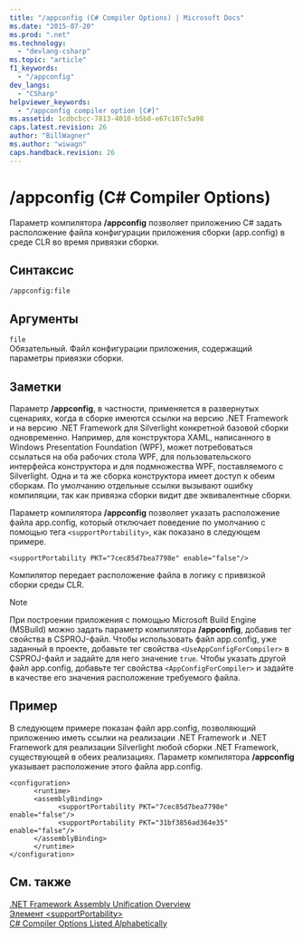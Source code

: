 ```yaml
---
title: "/appconfig (C# Compiler Options) | Microsoft Docs"
ms.date: "2015-07-20"
ms.prod: ".net"
ms.technology: 
  - "devlang-csharp"
ms.topic: "article"
f1_keywords: 
  - "/appconfig"
dev_langs: 
  - "CSharp"
helpviewer_keywords: 
  - "/appconfig compiler option [C#]"
ms.assetid: 1cdbcbcc-7813-4010-b5b8-e67c107c5a98
caps.latest.revision: 26
author: "BillWagner"
ms.author: "wiwagn"
caps.handback.revision: 26
---
```

# /appconfig (C# Compiler Options)
Параметр компилятора **\/appconfig** позволяет приложению C\# задать расположение файла конфигурации приложения сборки \(app.config\) в среде CLR во время привязки сборки.  
  
## Синтаксис  
  
```  
/appconfig:file  
```  
  
## Аргументы  
 `file`  
 Обязательный.  Файл конфигурации приложения, содержащий параметры привязки сборки.  
  
## Заметки  
 Параметр **\/appconfig**, в частности, применяется в развернутых сценариях, когда в сборке имеются ссылки на версию .NET Framework и на версию .NET Framework для Silverlight конкретной базовой сборки одновременно.  Например, для конструктора XAML, написанного в Windows Presentation Foundation \(WPF\), может потребоваться ссылаться на оба рабочих стола WPF, для пользовательского интерфейса конструктора и для подмножества WPF, поставляемого с Silverlight.  Одна и та же сборка конструктора имеет доступ к обеим сборкам.  По умолчанию отдельные ссылки вызывают ошибку компиляции, так как привязка сборки видит две эквивалентные сборки.  
  
 Параметр компилятора **\/appconfig** позволяет указать расположение файла app.config, который отключает поведение по умолчанию с помощью тега `<supportPortability>`, как показано в следующем примере.  
  
 `<supportPortability PKT="7cec85d7bea7798e" enable="false"/>`  
  
 Компилятор передает расположение файла в логику с привязкой сборки среды CLR.  
  
> [!NOTE]
>  При построении приложения с помощью Microsoft Build Engine \(MSBuild\) можно задать параметр компилятора **\/appconfig**, добавив тег свойства в CSPROJ\-файл.  Чтобы использовать файл app.config, уже заданный в проекте, добавьте тег свойства `<UseAppConfigForCompiler>` в CSPROJ\-файл и задайте для него значение `true`.  Чтобы указать другой файл app.config, добавьте тег свойства `<AppConfigForCompiler>` и задайте в качестве его значения расположение требуемого файла.  
  
## Пример  
 В следующем примере показан файл app.config, позволяющий приложению иметь ссылки на реализации .NET Framework и .NET Framework для реализации Silverlight любой сборки .NET Framework, существующей в обеих реализациях.  Параметр компилятора **\/appconfig** указывает расположение этого файла app.config.  
  
```  
<configuration>  
      <runtime>  
      <assemblyBinding>  
            <supportPortability PKT="7cec85d7bea7798e" enable="false"/>  
            <supportPortability PKT="31bf3856ad364e35" enable="false"/>  
      </assemblyBinding>  
      </runtime>  
</configuration>  
```  
  
## См. также  
 [.NET Framework Assembly Unification Overview](http://msdn.microsoft.com/ru-ru/8d8cc65e-031d-463b-bde3-2c6dc2e3bc48)   
 [Элемент \<supportPortability\>](../Topic/%3CsupportPortability%3E%20Element.md)   
 [C\# Compiler Options Listed Alphabetically](../../../csharp/language-reference/compiler-options/listed-alphabetically.md)